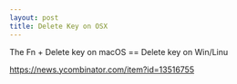 ```yaml
---
layout: post
title: Delete Key on OSX
---
```


The Fn + Delete key on macOS == Delete key on Win/Linu

https://news.ycombinator.com/item?id=13516755
